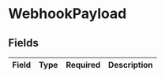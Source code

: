 # WebhookPayload


## Fields

| Field       | Type        | Required    | Description |
| ----------- | ----------- | ----------- | ----------- |